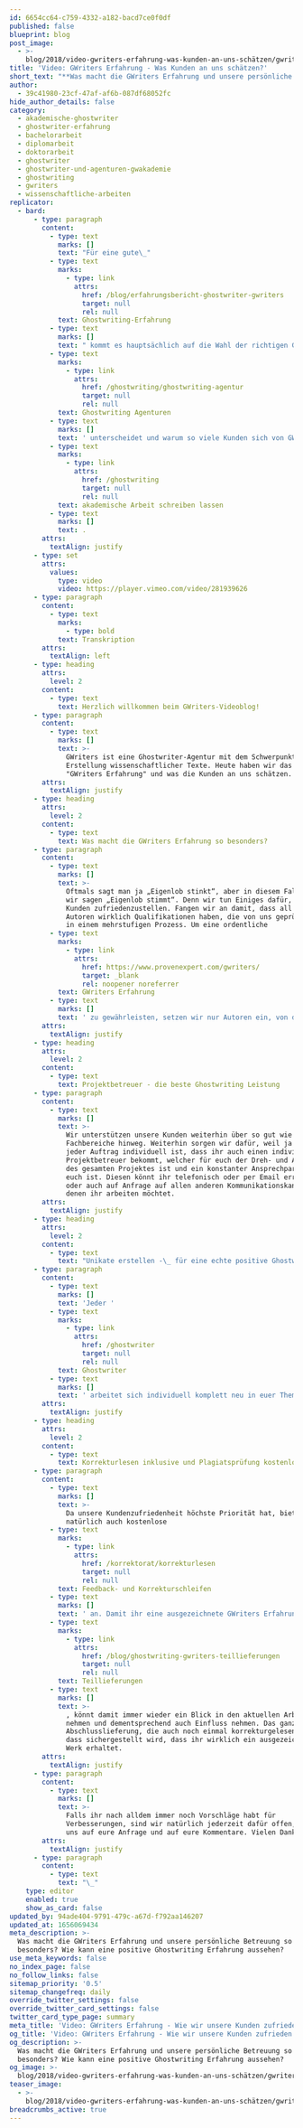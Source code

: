 ```yaml
---
id: 6654cc64-c759-4332-a182-bacd7ce0f0df
published: false
blueprint: blog
post_image:
  - >-
    blog/2018/video-gwriters-erfahrung-was-kunden-an-uns-schätzen/gwriters-erfahrung.png
title: 'Video: GWriters Erfahrung - Was Kunden an uns schätzen?'
short_text: "**Was macht die GWriters Erfahrung und unsere persönliche Betreuung so besonders? Wie kann eine positive Ghostwriting Erfahrung aussehen?**\n\nFür eine gute\_Ghostwriting-Erfahrung kommt es hauptsächlich auf die Wahl der richtigen Ghostwriter-Agentur an! In diesem Video spricht Marcel Kopper über die GWriters Erfahrung und was GWriters\_von anderen Ghostwriting Agenturen unterscheidet und warum so viele Kunden sich von GWriters Lösungsvorschläge für ihre akademische Arbeit schreiben lassen..."
author:
  - 39c41980-23cf-47af-af6b-087df68052fc
hide_author_details: false
category:
  - akademische-ghostwriter
  - ghostwriter-erfahrung
  - bachelorarbeit
  - diplomarbeit
  - doktorarbeit
  - ghostwriter
  - ghostwriter-und-agenturen-gwakademie
  - ghostwriting
  - gwriters
  - wissenschaftliche-arbeiten
replicator:
  - bard:
      - type: paragraph
        content:
          - type: text
            marks: []
            text: "Für eine gute\_"
          - type: text
            marks:
              - type: link
                attrs:
                  href: /blog/erfahrungsbericht-ghostwriter-gwriters
                  target: null
                  rel: null
            text: Ghostwriting-Erfahrung
          - type: text
            marks: []
            text: " kommt es hauptsächlich auf die Wahl der richtigen Ghostwriter-Agentur an! In diesem Video spricht Marcel Kopper über die GWriters Erfahrung und was GWriters\_von anderen "
          - type: text
            marks:
              - type: link
                attrs:
                  href: /ghostwriting/ghostwriting-agentur
                  target: null
                  rel: null
            text: Ghostwriting Agenturen
          - type: text
            marks: []
            text: ' unterscheidet und warum so viele Kunden sich von GWriters Lösungsvorschläge für ihre '
          - type: text
            marks:
              - type: link
                attrs:
                  href: /ghostwriting
                  target: null
                  rel: null
            text: akademische Arbeit schreiben lassen
          - type: text
            marks: []
            text: .
        attrs:
          textAlign: justify
      - type: set
        attrs:
          values:
            type: video
            video: https://player.vimeo.com/video/281939626
      - type: paragraph
        content:
          - type: text
            marks:
              - type: bold
            text: Transkription
        attrs:
          textAlign: left
      - type: heading
        attrs:
          level: 2
        content:
          - type: text
            text: Herzlich willkommen beim GWriters-Videoblog!
      - type: paragraph
        content:
          - type: text
            marks: []
            text: >-
              GWriters ist eine Ghostwriter-Agentur mit dem Schwerpunkt auf der
              Erstellung wissenschaftlicher Texte. Heute haben wir das Thema
              "GWriters Erfahrung" und was die Kunden an uns schätzen.
        attrs:
          textAlign: justify
      - type: heading
        attrs:
          level: 2
        content:
          - type: text
            text: Was macht die GWriters Erfahrung so besonders?
      - type: paragraph
        content:
          - type: text
            marks: []
            text: >-
              Oftmals sagt man ja „Eigenlob stinkt“, aber in diesem Fall müssen
              wir sagen „Eigenlob stimmt“. Denn wir tun Einiges dafür, um unsere
              Kunden zufriedenzustellen. Fangen wir an damit, dass all unsere
              Autoren wirklich Qualifikationen haben, die von uns geprüft sind
              in einem mehrstufigen Prozess. Um eine ordentliche 
          - type: text
            marks:
              - type: link
                attrs:
                  href: https://www.provenexpert.com/gwriters/
                  target: _blank
                  rel: noopener noreferrer
            text: GWriters Erfahrung
          - type: text
            marks: []
            text: ' zu gewährleisten, setzen wir nur Autoren ein, von denen wir auch Arbeitsproben haben, von denen wir die Diplome haben und keine Studenten oder Hobby Schreiber.'
        attrs:
          textAlign: justify
      - type: heading
        attrs:
          level: 2
        content:
          - type: text
            text: Projektbetreuer - die beste Ghostwriting Leistung
      - type: paragraph
        content:
          - type: text
            marks: []
            text: >-
              Wir unterstützen unsere Kunden weiterhin über so gut wie alle
              Fachbereiche hinweg. Weiterhin sorgen wir dafür, weil ja auch
              jeder Auftrag individuell ist, dass ihr auch einen individuellen
              Projektbetreuer bekommt, welcher für euch der Dreh- und Angelpunkt
              des gesamten Projektes ist und ein konstanter Ansprechpartner für
              euch ist. Diesen könnt ihr telefonisch oder per Email erreichen
              oder auch auf Anfrage auf allen anderen Kommunikationskanälen, mit
              denen ihr arbeiten möchtet.
        attrs:
          textAlign: justify
      - type: heading
        attrs:
          level: 2
        content:
          - type: text
            text: "Unikate erstellen -\_ für eine echte positive Ghostwriting Erfahrung"
      - type: paragraph
        content:
          - type: text
            marks: []
            text: 'Jeder '
          - type: text
            marks:
              - type: link
                attrs:
                  href: /ghostwriter
                  target: null
                  rel: null
            text: Ghostwriter
          - type: text
            marks: []
            text: ' arbeitet sich individuell komplett neu in euer Thema ein, da er eine ausgezeichnete Arbeit abliefern möchte, die auch ein Unikat ist. Weiterhin bieten wir für größere und komplexere Projekte interdisziplinäre Teams aus Ghostwritern, welche sich mit eurem Projekt dann eben beschäftigen. Beispiel dazu wäre Wirtschaftsingenieurwesen, wo wirtschaftswissenschaftliche Ghostwriter mit technischen Experten zusammenkommen, um wirklich eine ausgezeichnete Arbeit zu erstellen.'
        attrs:
          textAlign: justify
      - type: heading
        attrs:
          level: 2
        content:
          - type: text
            text: Korrekturlesen inklusive und Plagiatsprüfung kostenlos
      - type: paragraph
        content:
          - type: text
            marks: []
            text: >-
              Da unsere Kundenzufriedenheit höchste Priorität hat, bieten wir
              natürlich auch kostenlose 
          - type: text
            marks:
              - type: link
                attrs:
                  href: /korrektorat/korrekturlesen
                  target: null
                  rel: null
            text: Feedback- und Korrekturschleifen
          - type: text
            marks: []
            text: ' an. Damit ihr eine ausgezeichnete GWriters Erfahrung bekommt, habt ihr Mitspracherecht bei allen inhaltlichen Entscheidungen. Ihr bekommt '
          - type: text
            marks:
              - type: link
                attrs:
                  href: /blog/ghostwriting-gwriters-teillieferungen
                  target: null
                  rel: null
            text: Teillieferungen
          - type: text
            marks: []
            text: >-
              , könnt damit immer wieder ein Blick in den aktuellen Arbeitsstand
              nehmen und dementsprechend auch Einfluss nehmen. Das ganze bis zur
              Abschlusslieferung, die auch noch einmal korrekturgelesen wird, so
              dass sichergestellt wird, dass ihr wirklich ein ausgezeichnetes
              Werk erhaltet.
        attrs:
          textAlign: justify
      - type: paragraph
        content:
          - type: text
            marks: []
            text: >-
              Falls ihr nach alldem immer noch Vorschläge habt für
              Verbesserungen, sind wir natürlich jederzeit dafür offen, freuen
              uns auf eure Anfrage und auf eure Kommentare. Vielen Dank!
        attrs:
          textAlign: justify
      - type: paragraph
        content:
          - type: text
            text: "\_"
    type: editor
    enabled: true
    show_as_card: false
updated_by: 94ade404-9791-479c-a67d-f792aa146207
updated_at: 1656069434
meta_description: >-
  Was macht die GWriters Erfahrung und unsere persönliche Betreuung so
  besonders? Wie kann eine positive Ghostwriting Erfahrung aussehen?
use_meta_keywords: false
no_index_page: false
no_follow_links: false
sitemap_priority: '0.5'
sitemap_changefreq: daily
override_twitter_settings: false
override_twitter_card_settings: false
twitter_card_type_page: summary
meta_title: 'Video: GWriters Erfahrung - Wie wir unsere Kunden zufrieden stellen'
og_title: 'Video: GWriters Erfahrung - Wie wir unsere Kunden zufrieden stellen'
og_description: >-
  Was macht die GWriters Erfahrung und unsere persönliche Betreuung so
  besonders? Wie kann eine positive Ghostwriting Erfahrung aussehen?
og_image: >-
  blog/2018/video-gwriters-erfahrung-was-kunden-an-uns-schätzen/gwriters-erfahrung.png
teaser_image:
  - >-
    blog/2018/video-gwriters-erfahrung-was-kunden-an-uns-schätzen/gwriters-erfahrung.png
breadcrumbs_active: true
---
```


